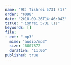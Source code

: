 ```yaml
---
name: "98) Tishrei 5731 (1)"
order: "0098"
date: "2018-09-26T14:46:04Z"
title: "Tishrei 5731 (1)"
keywords: []
file:
- ext: ".mp3"
  mime: "audio/mp3"
  size: 16007872
  duration: "11:06"
published: true
---
```

